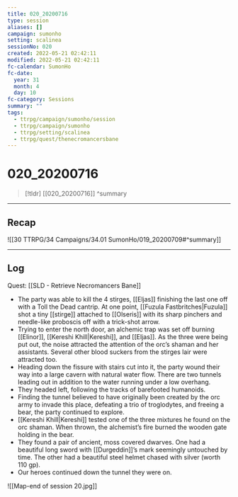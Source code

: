 ```yaml
---
title: 020_20200716
type: session
aliases: []
campaign: sumonho
setting: scalinea
sessionNo: 020
created: 2022-05-21 02:42:11
modified: 2022-05-21 02:42:11
fc-calendar: SumonHo
fc-date:
  year: 31
  month: 4
  day: 10
fc-category: Sessions
summary: ""
tags:
  - ttrpg/campaign/sumonho/session
  - ttrpg/campaign/sumonho
  - ttrpg/setting/scalinea
  - ttrpg/quest/thenecromancersbane
---
```


# 020_20200716

 > [!tldr] [[020_20200716]]
>  ^summary
---

## Recap

![[30 TTRPG/34 Campaigns/34.01 SumonHo/019_20200709#^summary]]

---

## Log
Quest: [[SLD - Retrieve Necromancers Bane]]

- The party was able to kill the 4 stirges, [[Eljas]] finishing the last one off with a Toll the Dead cantrip. At one point, [[Fuzula Fastbritches|Fuzula]] shot a tiny [[stirge]] attached to [[Olseris]] with its sharp pinchers and needle-like proboscis off with a trick-shot arrow.
- Trying to enter the north door, an alchemic trap was set off burning [[Elinor]], [[Kereshi Khill|Kereshi]], and [[Eljas]]. As the three were being put out, the noise attracted the attention of the orc’s shaman and her assistants. Several other blood suckers from the stirges lair were attracted too.
- Heading down the fissure with stairs cut into it, the party wound their way into a large cavern with natural water flow. There are two tunnels leading out in addition to the water running under a low overhang.
- They headed left, following the tracks of barefooted humanoids.
- Finding the tunnel believed to have originally been created by the orc army to invade this place, defeating a trio of troglodytes, and freeing a bear, the party continued to explore.
- [[Kereshi Khill|Kereshi]] tested one of the three mixtures he found on the orc shaman. When thrown, the alchemist’s fire burned the wooden gate holding in the bear.
- They found a pair of ancient, moss covered dwarves. One had a beautiful long sword with [[Durgeddin]]’s mark seemingly untouched by time. The other had a beautiful steel helmet chased with silver (worth 110 gp).
- Our heroes continued down the tunnel they were on.



![[Map-end of session 20.jpg]]
